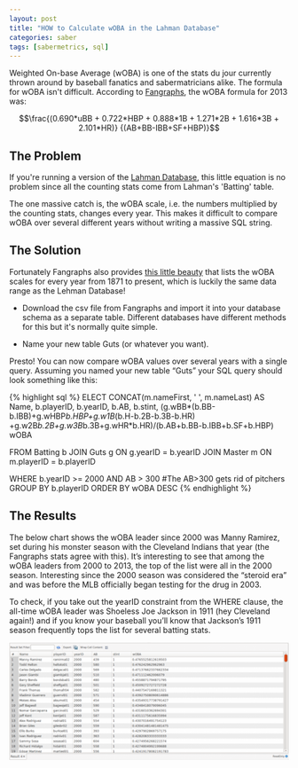 ```yaml
---
layout: post
title: "HOW to Calculate wOBA in the Lahman Database"
categories: saber
tags: [sabermetrics, sql]
---
```




Weighted On-base Average (wOBA) is one of the stats du jour currently thrown around by baseball fanatics and sabermatricians alike. The formula for wOBA isn't difficult. According to <a href="http://www.fangraphs.com/library/offense/woba/" target="_blank">Fangraphs</a>, the wOBA formula for 2013 was:

$$\frac{(0.690*uBB + 0.722*HBP + 0.888*1B + 1.271*2B + 1.616*3B + 2.101*HR)} {(AB+BB-IBB+SF+HBP)}$$

## The Problem

If you're running a version of the <a href="http://www.seanlahman.com/baseball-archive/statistics/" target="_blank">Lahman Database</a>, this little equation is no problem since all the counting stats come from Lahman's 'Batting' table.

The one massive catch is, the wOBA scale, i.e. the numbers multiplied by the counting stats, changes every year. This makes it difficult to compare wOBA over several different years without writing a massive SQL string.

## The Solution

Fortunately Fangraphs also provides [this little beauty](http://www.fangraphs.com/guts.aspx?type=cn) that lists the wOBA scales for every year from 1871 to present, which is luckily the same data range as the Lehman Database!

* Download the csv file from Fangraphs and import it into your database schema as a separate table. Different databases have different methods for this but it's normally quite simple.

* Name your new table Guts (or whatever you want).

Presto! You can now compare wOBA values over several years with a single query. Assuming you named your new table “Guts” your SQL query should look something like this:


{% highlight sql %}
ELECT CONCAT(m.nameFirst, ' ', m.nameLast) AS Name,
b.playerID, b.yearID, b.AB, b.stint,
		(g.wBB*(b.BB-b.IBB)+g.wHBP*b.HBP+g.w1B*(b.H-b.2B-b.3B-b.HR)
		+g.w2B*b.2B+g.w3B*b.3B+g.wHR*b.HR)/(b.AB+b.BB-b.IBB+b.SF+b.HBP) wOBA

FROM Batting b
JOIN Guts g
ON g.yearID = b.yearID
JOIN Master m
ON m.playerID = b.playerID

WHERE b.yearID >= 2000 AND AB > 300 #The AB>300 gets rid of pitchers
GROUP BY b.playerID
ORDER BY wOBA DESC
{% endhighlight %}


## The Results

The below chart shows the wOBA leader since 2000 was Manny Ramirez, set during his monster season with the Cleveland Indians that year (the Fangraphs stats agree with this). It’s interesting to see that among the wOBA leaders from 2000 to 2013, the top of the list were all in the 2000 season. Interesting since the 2000 season was considered the “steroid era” and was before the MLB officially began testing for the drug in 2003.

To check, if you take out the yearID constraint from the WHERE clause, the all-time wOBA leader was Shoeless Joe Jackson in 1911 (hey Cleveland again!) and if you know your baseball you’ll know that Jackson’s 1911 season frequently tops the list for several batting stats.

![](https://github.com/keberwein/keberwein.github.io/blob/master/images/wOBA-1024x432.png?raw=true)
